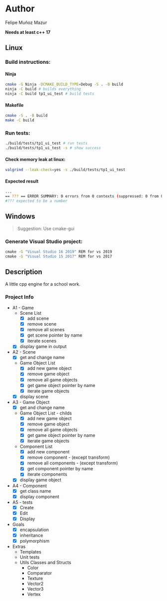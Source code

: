 # Author
Felipe Muñoz Mazur

**Needs at least c++ 17**

## Linux
### Build instructions:
#### Ninja
```sh
cmake -G Ninja -DCMAKE_BUILD_TYPE=Debug -S . -B build
ninja -C build # builds everything
ninja -C build tp1_ui_test # build tests
```
#### Makefile
```sh
cmake -S . -B build
make -C build
```

### Run tests:
```sh
./build/tests/tp1_ui_test # run tests
./build/tests/tp1_ui_test -s # show success
```

#### Check memory leak at linux:
```sh
valgrind --leak-check=yes -s ./build/tests/tp1_ui_test
```

#### Expected result
```sh
...
== ??? == ERROR SUMMARY: 0 errors from 0 contexts (suppressed: 0 from 0)
#??? expected to be a number
```

## Windows
> Suggestion:
> Use cmake-gui

### Generate Visual Studio project:
```bat
cmake -G "Visual Studio 16 2019" REM for vs 2019
cmake -G "Visual Studio 15 2017" REM for vs 2017
```

## Description
A little cpp engine for a school work.


### Project Info
  * A1 - Game
    * Scene List
      * [x] add scene
      * [x] remove scene
      * [x] remove all scenes
      * [x] get scene pointer by name
      * [x] iterate scenes
    * [x] display game in output

  * A2 - Scene
    -[x] get and change name
    * Game Object List
      * [x] add new game object
      * [x] remove game object
      * [x] remove all game objects
      * [x] get game object pointer by name
      * [x] iterate game objects
    * [x] display scene

  * A3 - Game Object
    * [x] get and change name
    * Game Object List - childs
      * [x] add new game object
      * [x] remove game object
      * [x] remove all game objects
      * [x] get game object pointer by name
      * [x] iterate game objects

    * Component List
      * [x] add new component
      * [x] remove component - (except transform)
      * [x] remove all components - (except transform)
      * [x] get component pointer by name
      * [x] iterate components

    * [x] display game object

  * A4 - Component
    * [x] get class name
    * [x] display component

  * A5 - tests
    * [x] Create
    * [x] Edit
    * [x] Display

* Goals
  * [x] encapsulation
  * [x] inheritance
  * [x] polymorphism

* Extras
  - Templates
  - Unit tests
  - Utils Classes and Structs
    - Color
    - Comparator
    - Texture
    - Vector2
    - Vector3
    - Vertex


